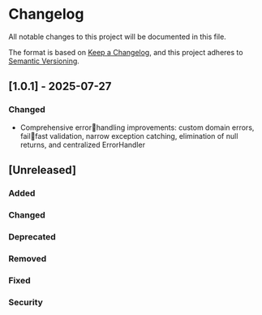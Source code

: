 # Changelog

All notable changes to this project will be documented in this file.

The format is based on [Keep a Changelog](https://keepachangelog.com/en/1.0.0/),
and this project adheres to [Semantic Versioning](https://semver.org/spec/v2.0.0.html).

## [1.0.1] - 2025-07-27

### Changed
- Comprehensive errorhandling improvements: custom domain errors, failfast validation, narrow exception catching, elimination of null returns, and centralized ErrorHandler

## [Unreleased]

### Added
### Changed
### Deprecated
### Removed
### Fixed
### Security